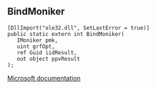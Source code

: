 ## BindMoniker

```
[DllImport("ole32.dll", SetLastError = true)]
public static extern int BindMoniker(
   IMoniker pmk,
   uint grfOpt,
   ref Guid iidResult,
   out object ppvResult
);
```

[Microsoft documentation](https://docs.microsoft.com/en-us/windows/win32/api/objidl/nf-objidl-ibindmoniker-bindmoniker)
